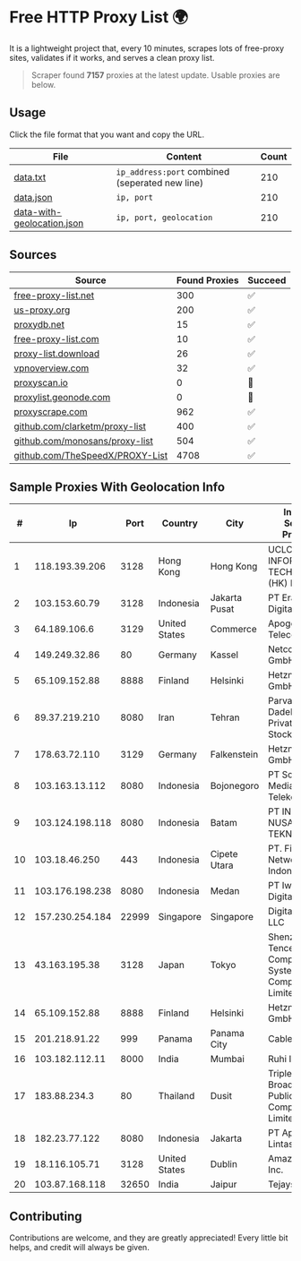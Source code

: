 
# Free HTTP Proxy List 🌍

It is a lightweight project that, every 10 minutes, scrapes lots of free-proxy sites, validates if it works, and serves a clean proxy list.


> Scraper found **7157** proxies at the latest update. Usable proxies are below.

## Usage

Click the file format that you want and copy the URL.


|File|Content|Count|
|----|-------|-----|
|[data.txt](https://raw.githubusercontent.com/themiralay/Proxy-List-World/master/data.txt)|`ip_address:port` combined (seperated new line)|210|
|[data.json](https://raw.githubusercontent.com/themiralay/Proxy-List-World/master/data.json)|`ip, port`|210|
|[data-with-geolocation.json](https://raw.githubusercontent.com/themiralay/Proxy-List-World/master/data-with-geolocation.json)|`ip, port, geolocation`|210|

## Sources

|Source|Found Proxies|Succeed|
|------|-------------|-------|
|[free-proxy-list.net](https://free-proxy-list.net)|300|✅|
|[us-proxy.org](https://www.us-proxy.org)|200|✅|
|[proxydb.net](http://proxydb.net)|15|✅|
|[free-proxy-list.com](https://free-proxy-list.com/?page=&port=&type%5B%5D=http&type%5B%5D=https&up_time=0&search=Search)|10|✅|
|[proxy-list.download](https://www.proxy-list.download/HTTP)|26|✅|
|[vpnoverview.com](https://vpnoverview.com/privacy/anonymous-browsing/free-proxy-servers)|32|✅|
|[proxyscan.io](https://www.proxyscan.io)|0|🚫|
|[proxylist.geonode.com](https://proxylist.geonode.com/api/proxy-list?limit=300&page=1&sort_by=lastChecked&sort_type=desc&protocols=http,https)|0|🚫|
|[proxyscrape.com](https://api.proxyscrape.com/v2/?request=displayproxies&protocol=http&timeout=10000&country=all&ssl=all&anonymity=all)|962|✅|
|[github.com/clarketm/proxy-list](https://raw.githubusercontent.com/clarketm/proxy-list/master/proxy-list-raw.txt)|400|✅|
|[github.com/monosans/proxy-list](https://raw.githubusercontent.com/monosans/proxy-list/main/proxies/http.txt)|504|✅|
|[github.com/TheSpeedX/PROXY-List](https://raw.githubusercontent.com/TheSpeedX/PROXY-List/master/http.txt)|4708|✅|


## Sample Proxies With Geolocation Info

|#|Ip|Port|Country|City|Internet Service Provider|
|-|--|----|-------|----|-------------------------|
|1|118.193.39.206|3128|Hong Kong|Hong Kong|UCLOUD INFORMATION TECHNOLOGY (HK) LIMITED|
|2|103.153.60.79|3128|Indonesia|Jakarta Pusat|PT Era Awan Digital|
|3|64.189.106.6|3129|United States|Commerce|Apogee Telecom Inc.|
|4|149.249.32.86|80|Germany|Kassel|Netcom Kassel GmbH|
|5|65.109.152.88|8888|Finland|Helsinki|Hetzner Online GmbH|
|6|89.37.219.210|8080|Iran|Tehran|Parvaresh Dadeha Co. Private Joint Stock|
|7|178.63.72.110|3129|Germany|Falkenstein|Hetzner Online GmbH|
|8|103.163.13.112|8080|Indonesia|Bojonegoro|PT Solusi Media Telekomunikasi|
|9|103.124.198.118|8080|Indonesia|Batam|PT INFORMASI NUSANTARA TEKNOLOGI|
|10|103.18.46.250|443|Indonesia|Cipete Utara|PT. Fiber Networks Indonesia|
|11|103.176.198.238|8080|Indonesia|Medan|PT Iweka Digital Solution|
|12|157.230.254.184|22999|Singapore|Singapore|DigitalOcean, LLC|
|13|43.163.195.38|3128|Japan|Tokyo|Shenzhen Tencent Computer Systems Company Limited|
|14|65.109.152.88|8888|Finland|Helsinki|Hetzner Online GmbH|
|15|201.218.91.22|999|Panama|Panama City|Cable Onda|
|16|103.182.112.11|8000|India|Mumbai|Ruhi Infotech|
|17|183.88.234.3|80|Thailand|Dusit|Triple T Broadband Public Company Limited|
|18|182.23.77.122|8080|Indonesia|Jakarta|PT Aplikanusa Lintasarta|
|19|18.116.105.71|3128|United States|Dublin|Amazon.com, Inc.|
|20|103.87.168.118|32650|India|Jaipur|Tejays|



## Contributing

Contributions are welcome, and they are greatly appreciated! Every
little bit helps, and credit will always be given.

